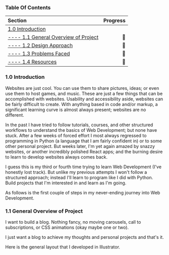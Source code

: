 ### Table Of Contents ###
Section  | Progress
| :--- | ---:
[1.0 Introduction](https://github.com/renacin/IntervalHouse_DataAnalytics#10-introduction)  |
[---- 1.1 General Overview of Project](https://github.com/renacin/IntervalHouse_DataAnalytics#11-data-collection-preparation--exploration)          | :construction_worker:
[---- 1.2 Design Approach](https://github.com/renacin/IntervalHouse_DataAnalytics#12-research-questions)                                            | :construction_worker:
[---- 1.3 Problems Faced](https://github.com/renacin/IntervalHouse_DataAnalytics#13-deliverables)                                                   | :construction_worker:
[---- 1.4 Resources](https://github.com/renacin/IntervalHouse_DataAnalytics#14-questions--resources)                                                | :construction_worker:


### 1.0 Introduction ###
Websites are just cool. You can use them to share pictures, ideas; or even use them to host games, and music. These are just a few things that can be accomplished with websites.
Usability and accessibility aside, websites can be fairly difficult to create. With anything based in code and/or markup, a significant learning curve is almost always present; websites are no different.

In the past I have tried to follow tutorials, courses, and other structured workflows to understand the basics of Web Development; but none have stuck. After a few weeks of forced effort I most always regressed
to programming in Python (a language that I am fairly confident in) or to some other personal project. But weeks later, I'm yet again amazed by snazzy websites, or another incredibly polished React apps; and the burning
desire to learn to develop websites always comes back.

I guess this is my third or fourth time trying to learn Web Development (I've honestly lost track). But unlike my previous attempts I won't follow a structured approach; instead I'll learn to program like I did with Python.
Build projects that I'm interested in and learn as I'm going.

As follows is the first couple of steps in my never-ending journey into Web Development.


### 1.1 General Overview of Project ###
I want to build a blog. Nothing fancy, no moving carousels, call to subscriptions, or CSS animations (okay maybe one or two).

I just want a blog to achieve my thoughts and personal projects and that's it.

Here is the general layout that I developed in Illustrator.
